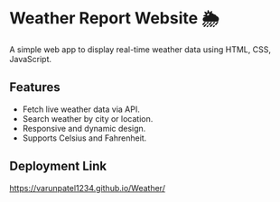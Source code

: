 
# Weather Report Website 🌦️

A simple web app to display real-time weather data using HTML, CSS, JavaScript.


## Features

- Fetch live weather data via API.
- Search weather by city or location.
- Responsive and dynamic design.
- Supports Celsius and Fahrenheit.


## Deployment Link



https://varunpatel1234.github.io/Weather/


